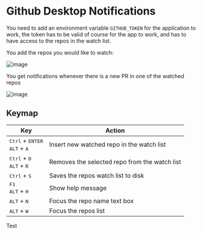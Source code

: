# Github Desktop Notifications

You need to add an environment variable `GITHUB_TOKEN` for the application to work, the token has to be valid of course
for the app to work, and has to have access to the repos in the watch list.

You add the repos you would like to watch:

![image](https://github.com/ashajjar/GithubNotificationApp/assets/2855050/211a4611-ac80-45eb-a421-0ef25a09d020)

You get notifications whenever there is a new PR in one of the watched repos

![image](https://github.com/ashajjar/GithubNotificationApp/assets/2855050/de469da1-f13a-4d85-b066-eaf4da92e513)

## Keymap

| Key                                                                    | Action                                        |
|------------------------------------------------------------------------|-----------------------------------------------|
| <kbd>Ctrl</kbd> + <kbd>ENTER</kbd> <br/> <kbd>ALT</kbd> + <kbd>A</kbd> | Insert new watched repo in the watch list     |
| <kbd>Ctrl</kbd> + <kbd>D</kbd> <br/> <kbd>ALT</kbd> + <kbd>R</kbd>     | Removes the selected repo from the watch list |
| <kbd>Ctrl</kbd> + <kbd>S</kbd>                                         | Saves the repos watch list to disk            |
| <kbd>F1</kbd>  <br/> <kbd>ALT</kbd> + <kbd>H</kbd>                     | Show help message                             |
| <kbd>ALT</kbd> + <kbd>N</kbd>                                          | Focus the repo name text box                  |
| <kbd>ALT</kbd> + <kbd>W</kbd>                                          | Focus the repos list                          |

Test
